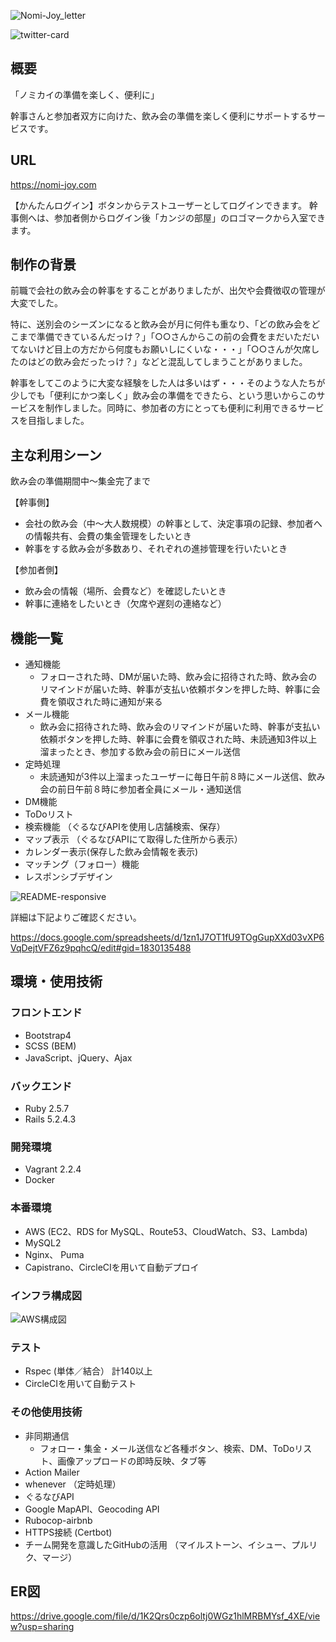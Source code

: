 ![Nomi-Joy_letter](https://user-images.githubusercontent.com/60662524/88514554-44829f80-d025-11ea-8dc3-166964a86d2f.png)

![twitter-card](https://user-images.githubusercontent.com/60662524/88530963-19a44580-d03d-11ea-8ca6-8513ace6d7a3.png)

## 概要
「ノミカイの準備を楽しく、便利に」

幹事さんと参加者双方に向けた、飲み会の準備を楽しく便利にサポートするサービスです。

## URL
https://nomi-joy.com

【かんたんログイン】ボタンからテストユーザーとしてログインできます。
幹事側へは、参加者側からログイン後「カンジの部屋」のロゴマークから入室できます。

## 制作の背景
前職で会社の飲み会の幹事をすることがありましたが、出欠や会費徴収の管理が大変でした。

特に、送別会のシーズンになると飲み会が月に何件も重なり、「どの飲み会をどこまで準備できているんだっけ？」「○○さんからこの前の会費をまだいただいてないけど目上の方だから何度もお願いしにくいな・・・」「○○さんが欠席したのはどの飲み会だったっけ？」などと混乱してしまうことがありました。

幹事をしてこのように大変な経験をした人は多いはず・・・そのような人たちが少しでも「便利にかつ楽しく」飲み会の準備をできたら、という思いからこのサービスを制作しました。同時に、参加者の方にとっても便利に利用できるサービスを目指しました。

## 主な利用シーン
飲み会の準備期間中〜集金完了まで

【幹事側】
* 会社の飲み会（中〜大人数規模）の幹事として、決定事項の記録、参加者への情報共有、会費の集金管理をしたいとき
* 幹事をする飲み会が多数あり、それぞれの進捗管理を行いたいとき

【参加者側】
* 飲み会の情報（場所、会費など）を確認したいとき
* 幹事に連絡をしたいとき（欠席や遅刻の連絡など）

## 機能一覧
* 通知機能 
  - フォローされた時、DMが届いた時、飲み会に招待された時、飲み会のリマインドが届いた時、幹事が支払い依頼ボタンを押した時、幹事に会費を領収された時に通知が来る
* メール機能 
  - 飲み会に招待された時、飲み会のリマインドが届いた時、幹事が支払い依頼ボタンを押した時、幹事に会費を領収された時、未読通知3件以上溜まったとき、参加する飲み会の前日にメール送信
* 定時処理 
  - 未読通知が3件以上溜まったユーザーに毎日午前８時にメール送信、飲み会の前日午前８時に参加者全員にメール・通知送信
* DM機能 
* ToDoリスト
* 検索機能 （ぐるなびAPIを使用し店舗検索、保存）
* マップ表示 （ぐるなびAPIにて取得した住所から表示）
* カレンダー表示(保存した飲み会情報を表示)
* マッチング（フォロー）機能 
* レスポンシブデザイン

![README-responsive](https://user-images.githubusercontent.com/60662524/88524761-bb736480-d034-11ea-94d1-dcfec3fc4266.png)

詳細は下記よりご確認ください。

https://docs.google.com/spreadsheets/d/1zn1J7OT1fU9TOgGupXXd03vXP6VqDejtVFZ6z9pqhcQ/edit#gid=1830135488

## 環境・使用技術
### フロントエンド
* Bootstrap4
* SCSS (BEM)
* JavaScript、jQuery、Ajax

### バックエンド
* Ruby 2.5.7
* Rails 5.2.4.3

### 開発環境
* Vagrant 2.2.4
* Docker

### 本番環境
* AWS (EC2、RDS for MySQL、Route53、CloudWatch、S3、Lambda)
* MySQL2
* Nginx、 Puma
* Capistrano、CircleCIを用いて自動デプロイ

### インフラ構成図

![AWS構成図](https://user-images.githubusercontent.com/60662524/91147221-ed8aeb80-e6f2-11ea-85a6-084e361da2e0.png)


### テスト
* Rspec (単体／結合） 計140以上
* CircleCIを用いて自動テスト

### その他使用技術
* 非同期通信 
  - フォロー・集金・メール送信など各種ボタン、検索、DM、ToDoリスト、画像アップロードの即時反映、タブ等
* Action Mailer
* whenever （定時処理）
* ぐるなびAPI
* Google MapAPI、Geocoding API
* Rubocop-airbnb
* HTTPS接続 (Certbot)
* チーム開発を意識したGitHubの活用 （マイルストーン、イシュー、プルリク、マージ）

## ER図
https://drive.google.com/file/d/1K2Qrs0czp6oltj0WGz1hlMRBMYsf_4XE/view?usp=sharing
